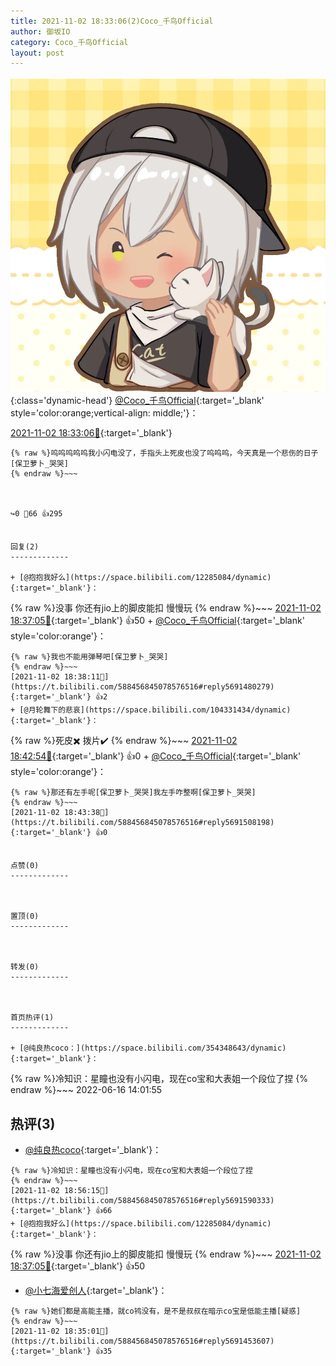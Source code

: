 ```yaml
---
title: 2021-11-02 18:33:06(2)Coco_千鸟Official
author: 御坂IO
category: Coco_千鸟Official
layout: post
---
```


![img](/images/85e485bc0dbd0cde4d15f24d7cffe9704618ad10.jpg){:class='dynamic-head'}
[@Coco_千鸟Official](https://space.bilibili.com/1891728206/dynamic){:target='_blank' style='color:orange;vertical-align: middle;'}：

[2021-11-02 18:33:06🔗](https://t.bilibili.com/588456845078576516){:target='_blank'}

~~~
{% raw %}呜呜呜呜呜我小闪电没了，手指头上死皮也没了呜呜呜，今天真是一个悲伤的日子[保卫萝卜_哭哭]
{% endraw %}~~~



↪️0 💬66 👍295


回复(2)
-------------

+ [@抱抱我好么](https://space.bilibili.com/12285084/dynamic){:target='_blank'}：
~~~
{% raw %}没事 你还有jio上的脚皮能扣 慢慢玩
{% endraw %}~~~
[2021-11-02 18:37:05🔗](https://t.bilibili.com/588456845078576516#reply5691470678){:target='_blank'} 👍50
    + [@Coco_千鸟Official](https://space.bilibili.com/1891728206/dynamic){:target='_blank' style='color:orange'}：
~~~
{% raw %}我也不能用弹琴吧[保卫萝卜_哭哭]
{% endraw %}~~~
[2021-11-02 18:38:11🔗](https://t.bilibili.com/588456845078576516#reply5691480279){:target='_blank'} 👍2
+ [@月轮舞下的悲哀](https://space.bilibili.com/104331434/dynamic){:target='_blank'}：
~~~
{% raw %}死皮✖️  拨片✔️
{% endraw %}~~~
[2021-11-02 18:42:54🔗](https://t.bilibili.com/588456845078576516#reply5691510223){:target='_blank'} 👍0
    + [@Coco_千鸟Official](https://space.bilibili.com/1891728206/dynamic){:target='_blank' style='color:orange'}：
~~~
{% raw %}那还有左手呢[保卫萝卜_哭哭]我左手咋整啊[保卫萝卜_哭哭]
{% endraw %}~~~
[2021-11-02 18:43:38🔗](https://t.bilibili.com/588456845078576516#reply5691508198){:target='_blank'} 👍0


点赞(0)
-------------



置顶(0)
-------------



转发(0)
-------------



首页热评(1)
-------------

+ [@纯良热coco：](https://space.bilibili.com/354348643/dynamic){:target='_blank'}：
~~~
{% raw %}冷知识：星瞳也没有小闪电，现在co宝和大表姐一个段位了捏
{% endraw %}~~~
2022-06-16 14:01:55


热评(3)
-------------

+ [@纯良热coco](https://space.bilibili.com/354348643/dynamic){:target='_blank'}：
~~~
{% raw %}冷知识：星瞳也没有小闪电，现在co宝和大表姐一个段位了捏
{% endraw %}~~~
[2021-11-02 18:56:15🔗](https://t.bilibili.com/588456845078576516#reply5691590333){:target='_blank'} 👍66
+ [@抱抱我好么](https://space.bilibili.com/12285084/dynamic){:target='_blank'}：
~~~
{% raw %}没事 你还有jio上的脚皮能扣 慢慢玩
{% endraw %}~~~
[2021-11-02 18:37:05🔗](https://t.bilibili.com/588456845078576516#reply5691470678){:target='_blank'} 👍50
+ [@小七海爱创人](https://space.bilibili.com/12072645/dynamic){:target='_blank'}：
~~~
{% raw %}她们都是高能主播，就co鸨没有，是不是叔叔在暗示co宝是低能主播[疑惑]
{% endraw %}~~~
[2021-11-02 18:35:01🔗](https://t.bilibili.com/588456845078576516#reply5691453607){:target='_blank'} 👍35


